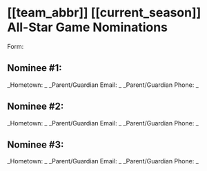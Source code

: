 # [[team_abbr]] [[current_season]] All-Star Game Nominations
Form: 

## Nominee #1: 
_Hometown: _
_Parent/Guardian Email: _
_Parent/Guardian Phone: _


## Nominee #2: 
_Hometown: _
_Parent/Guardian Email: _
_Parent/Guardian Phone: _


## Nominee #3: 
_Hometown: _
_Parent/Guardian Email: _
_Parent/Guardian Phone: _

